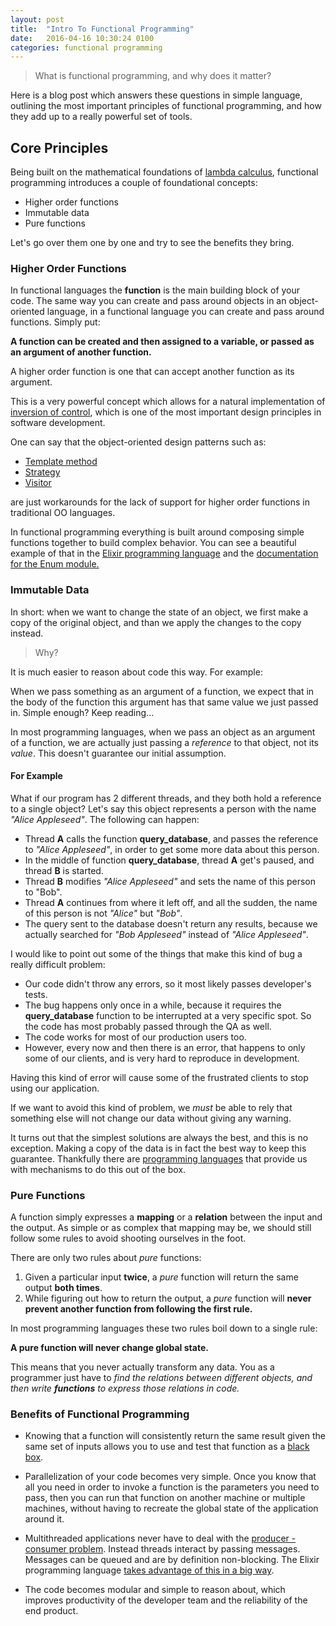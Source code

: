 ```yaml
---
layout: post
title:  "Intro To Functional Programming"
date:   2016-04-16 10:30:24 0100
categories: functional programming
---
```


> What is functional programming, and why does it matter?

Here is a blog post which answers these questions in simple language, outlining the most important principles of functional programming, and how they add up to a really powerful set of tools.

## Core Principles

Being built on the mathematical foundations of [lambda calculus](https://en.wikipedia.org/wiki/Lambda_calculus), functional programming introduces a couple of foundational concepts:

- Higher order functions
- Immutable data
- Pure functions

Let's go over them one by one and try to see the benefits they bring.

### Higher Order Functions

In functional languages the **function** is the main building block of your code. The same way you can create and pass around objects in an object-oriented language, in a functional language you can create and pass around functions. Simply put:

**A function can be created and then assigned to a variable, or passed as an argument of another function.**

A higher order function is one that can accept another function as its argument.

This is a very powerful concept which allows for a natural implementation of [inversion of control](https://en.wikipedia.org/wiki/Inversion_of_control), which is one of the most important design principles in software development.

One can say that the object-oriented design patterns such as:

- [Template method](https://sourcemaking.com/design_patterns/template_method)
- [Strategy](https://sourcemaking.com/design_patterns/strategy)
- [Visitor](https://sourcemaking.com/design_patterns/visitor)

are just workarounds for the lack of support for higher order functions in traditional OO languages.

In functional programming everything is built around composing simple functions together to build complex behavior. You can see a beautiful example of that in the [Elixir programming language](http://elixir-lang.org/docs.html) and the [documentation for the Enum module.](http://elixir-lang.org/docs/stable/elixir/Enum.html)

### Immutable Data

In short: when we want to change the state of an object, we first make a copy of the original object, and than we apply the changes to the copy instead.

> Why?

It is much easier to reason about code this way. For example:

When we pass something as an argument of a function, we expect that in the body of the function this argument has that same value we just passed in. Simple enough? Keep reading...

In most programming languages, when we pass an object as an argument of a function, we are actually just passing a *reference* to that object, not its *value*. This doesn't guarantee our initial assumption.

#### For Example

What if our program has 2 different threads, and they both hold a reference to a single object? Let's say this object represents a person with the name *"Alice Appleseed"*. The following can happen:

- Thread **A** calls the function **query_database**, and passes the reference to *"Alice Appleseed"*, in order to get some more data about this person.
- In the middle of function **query_database**, thread **A** get's paused, and thread **B** is started.
- Thread **B** modifies *"Alice Appleseed"* and sets the name of this person to "Bob".
- Thread **A** continues from where it left off, and all the sudden, the name of this person is not *"Alice"* but *"Bob"*.
- The query sent to the database doesn't return any results, because we actually searched for *"Bob Appleseed"* instead of *"Alice Appleseed"*.

I would like to point out some of the things that make this kind of bug a really difficult problem:

- Our code didn't throw any errors, so it most likely passes developer's tests.
- The bug happens only once in a while, because it requires the **query_database** function to be interrupted at a very specific spot. So the code has most probably passed through the QA as well.
- The code works for most of our production users too.
- However, every now and then there is an error, that happens to only some of our clients, and is very hard to reproduce in development.

Having this kind of error will cause some of the frustrated clients to stop using our application.

If we want to avoid this kind of problem, we *must* be able to rely that something else will not change our data without giving any warning.

It turns out that the simplest solutions are always the best, and this is no exception. Making a copy of the data is in fact the best way to keep this guarantee. Thankfully there are [programming languages](http://stackoverflow.com/questions/3137082/programmings-languages-that-are-immutable-by-default) that provide us with mechanisms to do this out of the box.

### Pure Functions

A function simply expresses a **mapping** or a **relation** between the input and the output. As simple or as complex that mapping may be, we should still follow some rules to avoid shooting ourselves in the foot.

There are only two rules about *pure* functions:

1. Given a particular input **twice**, a *pure* function will return the same output **both times**.
2. While figuring out how to return the output, a *pure* function will **never prevent another function from following the first rule.**

In most programming languages these two rules boil down to a single rule:

**A pure function will never change global state.**

This means that you never actually transform any data. You as a programmer just have to *find the relations between different objects, and then write **functions** to express those relations in code.*

### Benefits of Functional Programming

- Knowing that a function will consistently return the same result given the same set of inputs allows you to use and test that function as a [black box](https://en.wikipedia.org/wiki/Black-box_testing).

- Parallelization of your code becomes very simple. Once you know that all you need in order to invoke a function is the parameters you need to pass, then you can run that function on another machine or multiple machines, without having to recreate the global state of the application around it.

- Multithreaded applications never have to deal with the [producer - consumer problem](https://en.wikipedia.org/wiki/Producer–consumer_problem). Instead threads interact by passing messages. Messages can be queued and are by definition non-blocking. The Elixir programming language [takes advantage of this in a big way](http://elixir-lang.org/getting-started/processes.html).

- The code becomes modular and simple to reason about, which improves productivity of the developer team and the reliability of the end product.